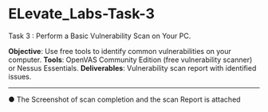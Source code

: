 # ELevate_Labs-Task-3

Task 3 : Perform a Basic Vulnerability Scan on Your PC.


**Objective**: Use free tools to identify common vulnerabilities on your computer.
**Tools**: OpenVAS Community Edition (free vulnerability scanner) or Nessus Essentials.
**Deliverables**: Vulnerability scan report with identified issues.
___________________________________________________________________________________
● The Screenshot of scan completion and the scan Report is attached
